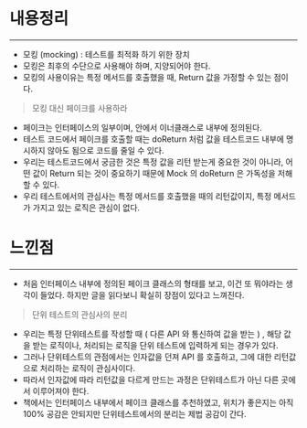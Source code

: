 # 내용정리

---

- 모킹 (mocking) : 테스트를 최적화 하기 위한 장치
- 모킹은 최후의 수단으로 사용해야 하며, 지양되어야 한다.
- 모킹의 사용이유는 특정 메서드를 호출했을 때, Return 값을 가정할 수 있는 점이다.

> 모킹 대신 페이크를 사용하라

- 페이크는 인터페이스의 일부이며, 안에서 이너클래스로 내부에 정의된다.
- 테스트 코드에서 페이크를 호출할 때는 doReturn 처럼 값을 테스트코드 내부에 명시하지 않아도 됨으로 코드를 줄일 수 있다.
- 우리는 테스트코드에서 궁금한 것은 특정 값을 리턴 받는게 중요한 것이 아니라, 어떤 값이 Return 되는 것이 중요하기 때문에
  Mock 의 doReturn 은 가독성을 저해할 수 있다.
- 우리 테스트에서의 관심사는 특정 메서드를 호출했을 때의 리턴값이지, 특정 메서드가 가지고 있는 로직은 관심이 없다.



# 느낀점

---

- 처음 인터페이스 내부에 정의된 페이크 클래스의 형태를 보고, 이건 또 뭐야라는 생각이 들었다. 하지만 글을 읽다보니 확실히 장점이 있다고 느껴진다. 

> 단위 테스트의 관심사의 분리

- 우리는 특정 단위테스트를 작성할 때 ( 다른 API 와 통신하여 값을 받는 ) , 해당 값을 받는 로직이나, 처리되는 로직을 단위 테스트에 입력하게 되는 경우가 있다.
- 그러나 단위테스트의 관점에서는 인자값을 던져 API 를 호출하고, 그에 대한 리턴값으로 처리하는 로직이 관심사이다.
- 따라서 인자값에 따라 리턴값을 다르게 만드는 과정은 단위테스트가 아닌 다른 곳에서 이루어져야 한다.
- 책에서는 인터페이스 내부에서 페이크 클래스를 추천하였고, 위치가 좋은지는 아직 100% 공감은 안되지만 단위테스트에서의 분리는 제법 공감이 간다.
